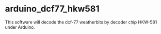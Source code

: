 # arduino_dcf77_hkw581

This software will decode the dcf-77 weatherbits by decoder chip HKW-581 under Arduino.
